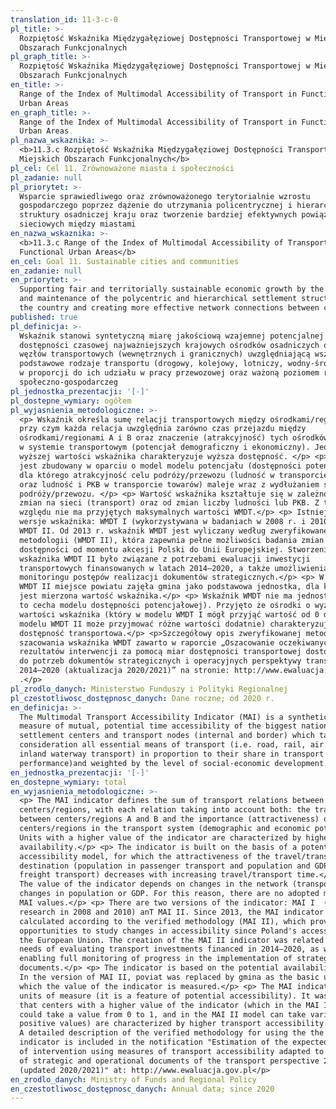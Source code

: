 ```yaml
---
translation_id: 11-3-c-0
pl_title: >-
  Rozpiętość Wskaźnika Międzygałęziowej Dostępności Transportowej w Miejskich
  Obszarach Funkcjonalnych
pl_graph_title: >-
  Rozpiętość Wskaźnika Międzygałęziowej Dostępności Transportowej w Miejskich
  Obszarach Funkcjonalnych
en_title: >-
  Range of the Index of Multimodal Accessibility of Transport in Functional
  Urban Areas
en_graph_title: >-
  Range of the Index of Multimodal Accessibility of Transport in Functional
  Urban Areas
pl_nazwa_wskaznika: >-
  <b>11.3.c Rozpiętość Wskaźnika Międzygałęziowej Dostępności Transportowej w
  Miejskich Obszarach Funkcjonalnych</b>
pl_cel: Cel 11. Zrównoważone miasta i społeczności
pl_zadanie: null
pl_priorytet: >-
  Wsparcie sprawiedliwego oraz zrównoważonego terytorialnie wzrostu
  gospodarczego poprzez dążenie do utrzymania policentrycznej i hierarchicznej
  struktury osadniczej kraju oraz tworzenie bardziej efektywnych powiązań
  sieciowych między miastami
en_nazwa_wskaznika: >-
  <b>11.3.c Range of the Index of Multimodal Accessibility of Transport in
  Functional Urban Areas</b>
en_cel: Goal 11. Sustainable cities and communities
en_zadanie: null
en_priorytet: >-
  Supporting fair and territorially sustainable economic growth by the pursuit
  and maintenance of the polycentric and hierarchical settlement structure of
  the country and creating more effective network connections between cities
published: true
pl_definicja: >-
  Wskaźnik stanowi syntetyczną miarę jakościową wzajemnej potencjalnej
  dostępności czasowej najważniejszych krajowych ośrodków osadniczych oraz
  węzłów transportowych (wewnętrznych i granicznych) uwzględniającą wszystkie
  podstawowe rodzaje transportu (drogowy, kolejowy, lotniczy, wodny-śródlądowy)
  w proporcji do ich udziału w pracy przewozowej oraz ważoną poziomem rozwoju
  społeczno-gospodarczeg
pl_jednostka_prezentacji: '[-]'
pl_dostepne_wymiary: ogółem
pl_wyjasnienia_metodologiczne: >-
  <p> Wskaźnik określa sumę relacji transportowych między ośrodkami/regionami,
  przy czym każda relacja uwzględnia zarówno czas przejazdu między
  ośrodkami/regionami A i B oraz znaczenie (atrakcyjność) tych ośrodków/regionów
  w systemie transportowym (potencjał demograficzny i ekonomiczny). Jednostki o
  wyższej wartości wskaźnika charakteryzuje wyższa dostępność. </p> <p> Wskaźnik
  jest zbudowany w oparciu o model modelu potencjału (dostępności potencjałowej,
  dla którego atrakcyjność celu podróży/przewozu (ludność w transporcie osób
  oraz ludność i PKB w transporcie towarów) maleje wraz z wydłużaniem się czasu
  podróży/przewozu. </p> <p> Wartość wskaźnika kształtuje się w zależności od
  zmian na sieci (transport) oraz od zmian liczby ludności lub PKB. Z tego
  względu nie ma przyjętych maksymalnych wartości WMDT.</p> <p> Istnieją dwie
  wersje wskaźnika: WMDT I (wykorzystywana w badaniach w 2008 r. i 2010 r.) oraz
  WMDT II. Od 2013 r. wskaźnik WMDT jest wyliczany według zweryfikowanej
  metodologii (WMDT II), która zapewnia pełne możliwości badania zmian
  dostępności od momentu akcesji Polski do Unii Europejskiej. Stworzenie
  wskaźnika WMDT II było związane z potrzebami ewaluacji inwestycji
  transportowych finansowanych w latach 2014–2020, a także umożliwienia pełnego
  monitoringu postępów realizacji dokumentów strategicznych.</p> <p> W wersji
  WMDT II miejsce powiatu zajęła gmina jako podstawowa jednostka, dla której
  jest mierzona wartość wskaźnika.</p> <p> Wskaźnik WMDT nie ma jednostek (jest
  to cecha modelu dostępności potencjałowej). Przyjęto że ośrodki o wyższej
  wartości wskaźnika (który w modelu WMDT I mógł przyjąć wartość od 0 do 1, a w
  modelu WMDT II może przyjmować różne wartości dodatnie) charakteryzuje wyższa
  dostępność transportowa.</p> <p>Szczegółowy opis zweryfikowanej metodologii
  szacowania wskaźnika WMDT zawarto w raporcie „Oszacowanie oczekiwanych
  rezultatów interwencji za pomocą miar dostępności transportowej dostosowanych
  do potrzeb dokumentów strategicznych i operacyjnych perspektywy transportowej
  2014–2020 (aktualizacja 2020/2021)” na stronie: http://www.ewaluacja.gov.pl
  .</p>
pl_zrodlo_danych: Ministerstwo Funduszy i Polityki Regionalnej
pl_czestotliwosc_dostępnosc_danych: Dane roczne; od 2020 r.
en_definicja: >-
  The Multimodal Transport Accessibility Indicator (MAI) is a synthetic quality
  measure of mutual, potential time accessibility of the biggest national
  settlement centers and transport nodes (internal and border) which takes into
  consideration all essential means of transport (i.e. road, rail, air and
  inland waterway transport) in proportion to their share in transport
  performance)and weighted by the level of social-economic development.
en_jednostka_prezentacji: '[-]'
en_dostepne_wymiary: total
en_wyjasnienia_metodologiczne: >-
  <p> The MAI indicator defines the sum of transport relations between
  centers/regions, with each relation taking into account both: the travel time
  between centers/regions A and B and the importance (attractiveness) of these
  centers/regions in the transport system (demographic and economic potential).
  Units with a higher value of the indicator are characterized by higher
  availability.</p> <p> The indicator is built on the basis of a potential
  accessibility model, for which the attractiveness of the travel/transport
  destination (population in passenger transport and population and GDP in
  freight transport) decreases with increasing travel/transport time.</p> <p>
  The value of the indicator depends on changes in the network (transport) and
  changes in population or GDP. For this reason, there are no adopted maximum
  MAI values.</p> <p> There are two versions of the indicator: MAI I  (used in
  research in 2008 and 2010) anT MAI II. Since 2013, the MAI indicator has been
  calculated according to the verified methodology (MAI II), which provides full
  opportunities to study changes in accessibility since Poland's accession to
  the European Union. The creation of the MAI II indicator was related to the
  needs of evaluating transport investments financed in 2014–2020, as well as
  enabling full monitoring of progress in the implementation of strategic
  documents.</p> <p> The indicator is based on the potential availability model.
  In the version of MAI II, poviat was replaced by gmina as the basic unit for
  which the value of the indicator is measured.</p> <p> The MAI indicator has no
  units of measure (it is a feature of potential accessibility). It was assumed
  that centers with a higher value of the indicator (which in the MAI I model
  could take a value from 0 to 1, and in the MAI II model can take various
  positive values) are characterized by higher transport accessibility.</p> <p>
  A detailed description of the verified methodology for using the the MAI II
  indicator is included in the notification "Estimation of the expected results
  of intervention using measures of transport accessibility adapted to the needs
  of strategic and operational documents of the transport perspective 2014–2020
  (updated 2020/2021)" at: http://www.ewaluacja.gov.pl</p>
en_zrodlo_danych: Ministry of Funds and Regional Policy
en_czestotliwosc_dostępnosc_danych: Annual data; since 2020
---
```

